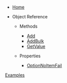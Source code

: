 - [Home](/)
- Object Reference

  - Methods
    - [Add](./ObjectReference/Methods/Add.md "VBA-ExtendedDictionary - Methods - Add")
    - [AddBulk](./ObjectReference/Methods/AddBulk.md "VBA-ExtendedDictionary - Methods - Addbulk")
    - [GetValue](./ObjectReference/Methods/GetValue.md "VBA-ExtendedDictionary - Methods - Getvalue")

  - Properties
    - [OptionNoItemFail](./ObjectReference/Properties/OptionNoItemFail.md "VBA-ExtendedDictionary - Properties - OptionNoItemFail")
 
[Examples](/)